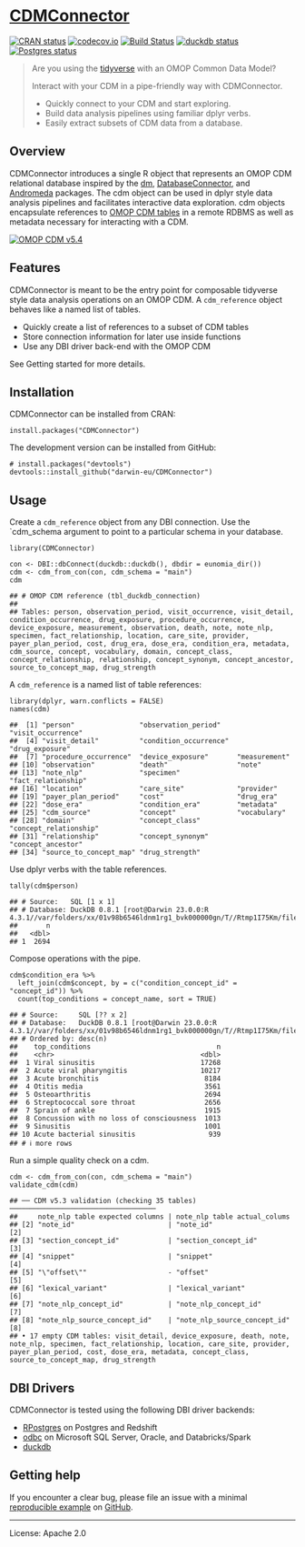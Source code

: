 <!-- README.md is generated from README.Rmd. Please edit that file -->

# [CDMConnector](https://darwin-eu.github.io/CDMConnector/)

<!-- badges: start -->

[![CRAN
status](https://www.r-pkg.org/badges/version/CDMConnector)](https://CRAN.R-project.org/package=CDMConnector)
[![codecov.io](https://codecov.io/gh/OdyOSG/CDMConnector/coverage.svg?branch=main)](https://app.codecov.io/gh/OdyOSG/CDMConnector?branch=main)
[![Build
Status](https://github.com/darwin-eu/CDMConnector/workflows/R-CMD-check/badge.svg)](https://github.com/darwin-eu/CDMConnector/actions?query=workflow%3AR-CMD-check)
[![duckdb
status](https://github.com/darwin-eu/CDMConnector/workflows/duckdb-test/badge.svg)](https://github.com/darwin-eu/CDMConnector/actions?query=workflow%3Aduckdb-test)
[![Postgres
status](https://github.com/darwin-eu/CDMConnector/workflows/Postgres-test/badge.svg)](https://github.com/darwin-eu/CDMConnector/actions?query=workflow%3APostgres-test)
<!-- badges: end -->

> Are you using the [tidyverse](https://www.tidyverse.org/) with an OMOP
> Common Data Model?
>
> Interact with your CDM in a pipe-friendly way with CDMConnector.
>
> -   Quickly connect to your CDM and start exploring.
> -   Build data analysis pipelines using familiar dplyr verbs.
> -   Easily extract subsets of CDM data from a database.

## Overview

CDMConnector introduces a single R object that represents an OMOP CDM
relational database inspired by the [dm](https://dm.cynkra.com/),
[DatabaseConnector](http://ohdsi.github.io/DatabaseConnector/), and
[Andromeda](https://ohdsi.github.io/Andromeda/) packages. The cdm object
can be used in dplyr style data analysis pipelines and facilitates
interactive data exploration. cdm objects encapsulate references to
[OMOP CDM tables](https://ohdsi.github.io/CommonDataModel/) in a remote
RDBMS as well as metadata necessary for interacting with a CDM.

[![OMOP CDM
v5.4](https://ohdsi.github.io/CommonDataModel/images/cdm54.png)](https://ohdsi.github.io/CommonDataModel/)

## Features

CDMConnector is meant to be the entry point for composable tidyverse
style data analysis operations on an OMOP CDM. A `cdm_reference` object
behaves like a named list of tables.

-   Quickly create a list of references to a subset of CDM tables
-   Store connection information for later use inside functions
-   Use any DBI driver back-end with the OMOP CDM

See Getting started for more details.

## Installation

CDMConnector can be installed from CRAN:

    install.packages("CDMConnector")

The development version can be installed from GitHub:

    # install.packages("devtools")
    devtools::install_github("darwin-eu/CDMConnector")

## Usage

Create a `cdm_reference` object from any DBI connection. Use the
\`cdm\_schema argument to point to a particular schema in your database.

    library(CDMConnector)

    con <- DBI::dbConnect(duckdb::duckdb(), dbdir = eunomia_dir())
    cdm <- cdm_from_con(con, cdm_schema = "main")
    cdm

    ## # OMOP CDM reference (tbl_duckdb_connection)
    ## 
    ## Tables: person, observation_period, visit_occurrence, visit_detail, condition_occurrence, drug_exposure, procedure_occurrence, device_exposure, measurement, observation, death, note, note_nlp, specimen, fact_relationship, location, care_site, provider, payer_plan_period, cost, drug_era, dose_era, condition_era, metadata, cdm_source, concept, vocabulary, domain, concept_class, concept_relationship, relationship, concept_synonym, concept_ancestor, source_to_concept_map, drug_strength

A `cdm_reference` is a named list of table references:

    library(dplyr, warn.conflicts = FALSE)
    names(cdm)

    ##  [1] "person"                "observation_period"    "visit_occurrence"     
    ##  [4] "visit_detail"          "condition_occurrence"  "drug_exposure"        
    ##  [7] "procedure_occurrence"  "device_exposure"       "measurement"          
    ## [10] "observation"           "death"                 "note"                 
    ## [13] "note_nlp"              "specimen"              "fact_relationship"    
    ## [16] "location"              "care_site"             "provider"             
    ## [19] "payer_plan_period"     "cost"                  "drug_era"             
    ## [22] "dose_era"              "condition_era"         "metadata"             
    ## [25] "cdm_source"            "concept"               "vocabulary"           
    ## [28] "domain"                "concept_class"         "concept_relationship" 
    ## [31] "relationship"          "concept_synonym"       "concept_ancestor"     
    ## [34] "source_to_concept_map" "drug_strength"

Use dplyr verbs with the table references.

    tally(cdm$person)

    ## # Source:   SQL [1 x 1]
    ## # Database: DuckDB 0.8.1 [root@Darwin 23.0.0:R 4.3.1//var/folders/xx/01v98b6546ldnm1rg1_bvk000000gn/T//Rtmp1I75Km/file611161934d0b.duckdb]
    ##       n
    ##   <dbl>
    ## 1  2694

Compose operations with the pipe.

    cdm$condition_era %>%
      left_join(cdm$concept, by = c("condition_concept_id" = "concept_id")) %>% 
      count(top_conditions = concept_name, sort = TRUE)

    ## # Source:     SQL [?? x 2]
    ## # Database:   DuckDB 0.8.1 [root@Darwin 23.0.0:R 4.3.1//var/folders/xx/01v98b6546ldnm1rg1_bvk000000gn/T//Rtmp1I75Km/file611161934d0b.duckdb]
    ## # Ordered by: desc(n)
    ##    top_conditions                               n
    ##    <chr>                                    <dbl>
    ##  1 Viral sinusitis                          17268
    ##  2 Acute viral pharyngitis                  10217
    ##  3 Acute bronchitis                          8184
    ##  4 Otitis media                              3561
    ##  5 Osteoarthritis                            2694
    ##  6 Streptococcal sore throat                 2656
    ##  7 Sprain of ankle                           1915
    ##  8 Concussion with no loss of consciousness  1013
    ##  9 Sinusitis                                 1001
    ## 10 Acute bacterial sinusitis                  939
    ## # ℹ more rows

Run a simple quality check on a cdm.

    cdm <- cdm_from_con(con, cdm_schema = "main")
    validate_cdm(cdm)

    ## ── CDM v5.3 validation (checking 35 tables) ────────────────────────────────────
    ##     note_nlp table expected columns | note_nlp table actual_colums    
    ## [2] "note_id"                       | "note_id"                    [2]
    ## [3] "section_concept_id"            | "section_concept_id"         [3]
    ## [4] "snippet"                       | "snippet"                    [4]
    ## [5] "\"offset\""                    - "offset"                     [5]
    ## [6] "lexical_variant"               | "lexical_variant"            [6]
    ## [7] "note_nlp_concept_id"           | "note_nlp_concept_id"        [7]
    ## [8] "note_nlp_source_concept_id"    | "note_nlp_source_concept_id" [8]
    ## • 17 empty CDM tables: visit_detail, device_exposure, death, note, note_nlp, specimen, fact_relationship, location, care_site, provider, payer_plan_period, cost, dose_era, metadata, concept_class, source_to_concept_map, drug_strength

## DBI Drivers

CDMConnector is tested using the following DBI driver backends:

-   [RPostgres](https://rpostgres.r-dbi.org/reference/postgres) on
    Postgres and Redshift
-   [odbc](https://solutions.posit.co/connections/db/r-packages/odbc/)
    on Microsoft SQL Server, Oracle, and Databricks/Spark
-   [duckdb](https://duckdb.org/docs/api/r)

## Getting help

If you encounter a clear bug, please file an issue with a minimal
[reproducible example](https://reprex.tidyverse.org/) on
[GitHub](https://github.com/OdyOSG/CDMConnector/issues).

------------------------------------------------------------------------

License: Apache 2.0
